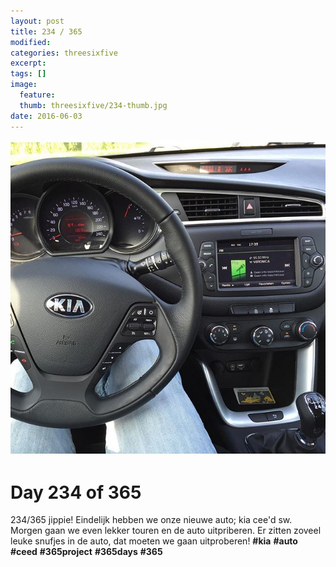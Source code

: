 ```yaml
---
layout: post
title: 234 / 365
modified:
categories: threesixfive
excerpt:
tags: []
image:
  feature: 
  thumb: threesixfive/234-thumb.jpg
date: 2016-06-03
---
```


![234](/images/threesixfive/234.jpg)

# Day 234 of 365

234/365 jippie! Eindelijk hebben we onze nieuwe auto; kia cee&#39;d sw. Morgen gaan we even lekker touren en de auto uitpriberen. Er zitten zoveel leuke snufjes in de auto, dat moeten we gaan uitproberen! **\#kia** **\#auto** **\#ceed** **\#365project** **\#365days** **\#365**
